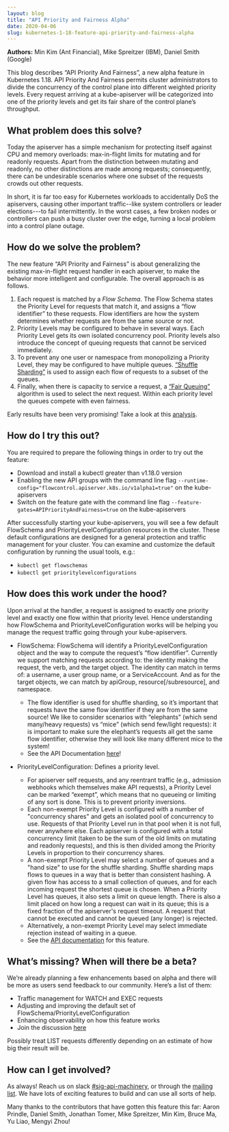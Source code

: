 ```yaml
---
layout: blog
title: "API Priority and Fairness Alpha"
date: 2020-04-06
slug: kubernetes-1-18-feature-api-priority-and-fairness-alpha
---
```


**Authors:** Min Kim (Ant Financial), Mike Spreitzer (IBM), Daniel Smith
(Google)

This blog describes “API Priority And Fairness”, a new alpha feature in
Kubernetes 1.18. API Priority And Fairness permits cluster administrators to
divide the concurrency of the control plane into different weighted priority
levels. Every request arriving at a kube-apiserver will be categorized into one
of the priority levels and get its fair share of the control plane’s throughput.

## What problem does this solve?

Today the apiserver has a simple mechanism for protecting itself against CPU and
memory overloads: max-in-flight limits for mutating and for readonly requests.
Apart from the distinction between mutating and readonly, no other distinctions
are made among requests; consequently, there can be undesirable scenarios where
one subset of the requests crowds out other requests.

In short, it is far too easy for Kubernetes workloads to accidentally DoS the
apiservers, causing other important traffic--like system controllers or leader
elections---to fail intermittently. In the worst cases, a few broken nodes or
controllers can push a busy cluster over the edge, turning a local problem into
a control plane outage.

## How do we solve the problem?

The new feature “API Priority and Fairness” is about generalizing the existing
max-in-flight request handler in each apiserver, to make the behavior more
intelligent and configurable. The overall approach is as follows.

1. Each request is matched by a _Flow Schema_. The Flow Schema states the
   Priority Level for requests that match it, and assigns a “flow identifier” to
   these requests. Flow identifiers are how the system determines whether
   requests are from the same source or not.
2. Priority Levels may be configured to behave in several ways. Each Priority
   Level gets its own isolated concurrency pool. Priority levels also introduce
   the concept of queuing requests that cannot be serviced immediately.
3. To prevent any one user or namespace from monopolizing a Priority Level, they
   may be configured to have multiple queues.
   [“Shuffle Sharding”](https://aws.amazon.com/builders-library/workload-isolation-using-shuffle-sharding/#What_is_shuffle_sharding.3F)
   is used to assign each flow of requests to a subset of the queues.
4. Finally, when there is capacity to service a request, a
   [“Fair Queuing”](https://en.wikipedia.org/wiki/Fair_queuing) algorithm is
   used to select the next request. Within each priority level the queues
   compete with even fairness.

Early results have been very promising! Take a look at this
[analysis](https://github.com/kubernetes/kubernetes/pull/88177#issuecomment-588945806).

## How do I try this out?

You are required to prepare the following things in order to try out the
feature:

- Download and install a kubectl greater than v1.18.0 version
- Enabling the new API groups with the command line flag
  `--runtime-config="flowcontrol.apiserver.k8s.io/v1alpha1=true"` on the
  kube-apiservers
- Switch on the feature gate with the command line flag
  `--feature-gates=APIPriorityAndFairness=true` on the kube-apiservers

After successfully starting your kube-apiservers, you will see a few default
FlowSchema and PriorityLevelConfiguration resources in the cluster. These
default configurations are designed for a general protection and traffic
management for your cluster. You can examine and customize the default
configuration by running the usual tools, e.g.:

- `kubectl get flowschemas`
- `kubectl get prioritylevelconfigurations`

## How does this work under the hood?

Upon arrival at the handler, a request is assigned to exactly one priority level
and exactly one flow within that priority level. Hence understanding how
FlowSchema and PriorityLevelConfiguration works will be helping you manage the
request traffic going through your kube-apiservers.

- FlowSchema: FlowSchema will identify a PriorityLevelConfiguration object and
  the way to compute the request’s “flow identifier”. Currently we support
  matching requests according to: the identity making the request, the verb, and
  the target object. The identity can match in terms of: a username, a user
  group name, or a ServiceAccount. And as for the target objects, we can match
  by apiGroup, resource[/subresource], and namespace.

  - The flow identifier is used for shuffle sharding, so it’s important that
    requests have the same flow identifier if they are from the same source! We
    like to consider scenarios with “elephants” (which send many/heavy requests)
    vs “mice” (which send few/light requests): it is important to make sure the
    elephant’s requests all get the same flow identifier, otherwise they will
    look like many different mice to the system!
  - See the API Documentation
    [here](https://kubernetes.io/docs/reference/generated/kubernetes-api/v1.18/#flowschema-v1alpha1-flowcontrol-apiserver-k8s-io)!

- PriorityLevelConfiguration: Defines a priority level.
  - For apiserver self requests, and any reentrant traffic (e.g., admission
    webhooks which themselves make API requests), a Priority Level can be marked
    “exempt”, which means that no queueing or limiting of any sort is done. This
    is to prevent priority inversions.
  - Each non-exempt Priority Level is configured with a number of "concurrency
    shares" and gets an isolated pool of concurrency to use. Requests of that
    Priority Level run in that pool when it is not full, never anywhere else.
    Each apiserver is configured with a total concurrency limit (taken to be the
    sum of the old limits on mutating and readonly requests), and this is then
    divided among the Priority Levels in proportion to their concurrency shares.
  - A non-exempt Priority Level may select a number of queues and a "hand size"
    to use for the shuffle sharding. Shuffle sharding maps flows to queues in a
    way that is better than consistent hashing. A given flow has access to a
    small collection of queues, and for each incoming request the shortest queue
    is chosen. When a Priority Level has queues, it also sets a limit on queue
    length. There is also a limit placed on how long a request can wait in its
    queue; this is a fixed fraction of the apiserver's request timeout. A
    request that cannot be executed and cannot be queued (any longer) is
    rejected.
  - Alternatively, a non-exempt Priority Level may select immediate rejection
    instead of waiting in a queue.
  - See the
    [API documentation](https://kubernetes.io/docs/reference/generated/kubernetes-api/v1.18/#prioritylevelconfiguration-v1alpha1-flowcontrol-apiserver-k8s-io)
    for this feature.

## What’s missing? When will there be a beta?

We’re already planning a few enhancements based on alpha and there will be more
as users send feedback to our community. Here’s a list of them:

- Traffic management for WATCH and EXEC requests
- Adjusting and improving the default set of
  FlowSchema/PriorityLevelConfiguration
- Enhancing observability on how this feature works
- Join the discussion
  [here](https://github.com/kubernetes/enhancements/pull/1632)

Possibly treat LIST requests differently depending on an estimate of how big
their result will be.

## How can I get involved?

As always! Reach us on slack
[#sig-api-machinery](https://kubernetes.slack.com/messages/sig-api-machinery),
or through the
[mailing list](https://groups.google.com/forum/#!forum/kubernetes-sig-api-machinery).
We have lots of exciting features to build and can use all sorts of help.

Many thanks to the contributors that have gotten this feature this far: Aaron
Prindle, Daniel Smith, Jonathan Tomer, Mike Spreitzer, Min Kim, Bruce Ma, Yu
Liao, Mengyi Zhou!
